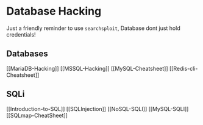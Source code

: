 # Database Hacking

Just a friendly reminder to use `searchsploit`, Database dont just hold credentials!

## Databases

[[MariaDB-Hacking]]
[[MSSQL-Hacking]]
[[MySQL-Cheatsheet]]
[[Redis-cli-Cheatsheet]]


## SQLi

[[Introduction-to-SQL]]
[[SQLInjection]]
[[NoSQL-SQLI]]
[[MySQL-SQLI]]
[[SQLmap-CheatSheet]]
